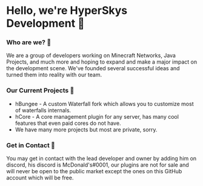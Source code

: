 # Hello, we're HyperSkys Development 👋

### Who are we? 🤔

We are a group of developers working on Minecraft Networks, Java Projects, and much more and hoping to expand and make a major impact on the development scene. We've founded several successful ideas and turned them into reality with our team.

### Our Current Projects 📒

- hBungee - A custom Waterfall fork which allows you to customize most of waterfalls internals.
- hCore - A core management plugin for any server, has many cool features that even paid cores do not have.
- We have many more projects but most are private, sorry.

### Get in Contact 🤙

You may get in contact with the lead developer and owner by adding him on discord, his discord is McDonald's#0001, our plugins are not for sale and will never be open to the public market except the ones on this GitHub account which will be free.
